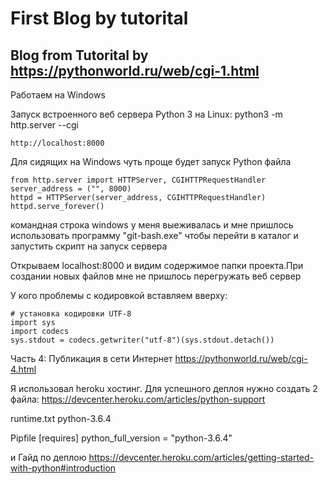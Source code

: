 # First Blog by tutorital

## Blog from Tutorital by https://pythonworld.ru/web/cgi-1.html

Работаем на Windows

Запуск встроенного веб сервера Python 3 на Linux:
    python3 -m http.server --cgi

    http://localhost:8000

Для сидящих на Windows чуть проще будет запуск Python файла

    from http.server import HTTPServer, CGIHTTPRequestHandler
    server_address = ("", 8000)
    httpd = HTTPServer(server_address, CGIHTTPRequestHandler)
    httpd.serve_forever()

командная строка windows у меня выеживалась и мне пришлось использовать программу "git-bash.exe"
чтобы перейти в каталог и запустить скрипт на запуск сервера

Открываем localhost:8000 и видим содержимое папки проекта.При создании новых файлов мне не пришлось перегружать веб сервер

У кого проблемы с кодировкой вставляем вверху:

    # установка кодировки UTF-8
    import sys
    import codecs
    sys.stdout = codecs.getwriter("utf-8")(sys.stdout.detach())


Часть 4: Публикация в сети Интернет
https://pythonworld.ru/web/cgi-4.html

Я использовал heroku хостинг.
Для успешного деплоя нужно создать 2 файла:
https://devcenter.heroku.com/articles/python-support

runtime.txt
    python-3.6.4

Pipfile
    [requires]
    python_full_version = "python-3.6.4"

и Гайд по деплою https://devcenter.heroku.com/articles/getting-started-with-python#introduction
